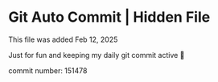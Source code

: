 # Git Auto Commit | Hidden File

This file was added Feb 12, 2025

Just for fun and keeping my daily git commit active 🤪

commit number: 151478
